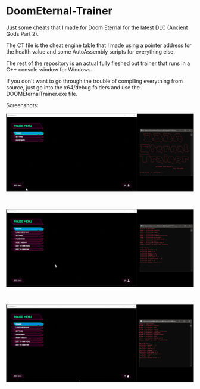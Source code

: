 # DoomEternal-Trainer
Just some cheats that I made for Doom Eternal for the latest DLC (Ancient Gods Part 2).

The CT file is the cheat engine table that I made using a pointer address for the health value and some AutoAssembly scripts for everything else.

The rest of the repository is an actual fully fleshed out trainer that runs in a C++ console window for Windows.

If you don't want to go through the trouble of compiling everything from source, just go into the x64/debug folders and use the DOOMEternalTrainer.exe file.


Screenshots:

<p align="center">
  <img src="./screenshots/1.png" />
</p>
<br>
<p align="center">
  <img src="./screenshots/2.png" />
</p>
<br>
<p align="center">
  <img src="./screenshots/3.png" />
</p>